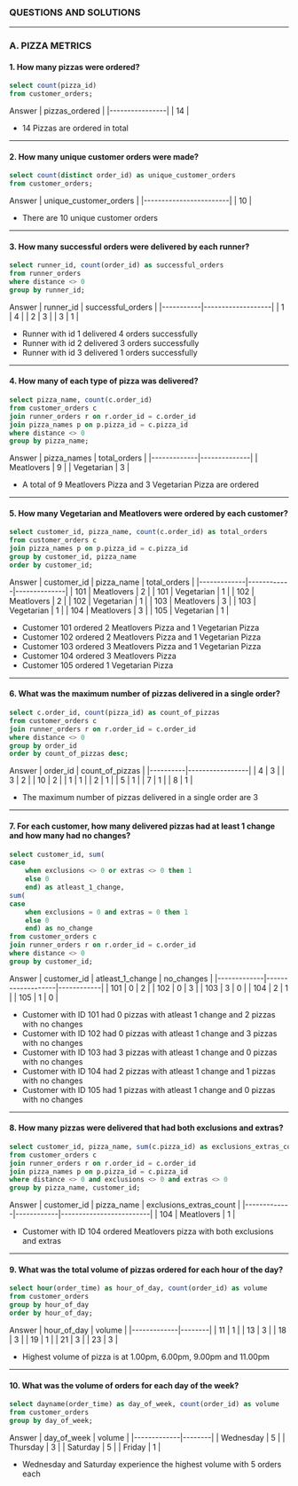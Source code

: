 ### QUESTIONS AND SOLUTIONS
---
### A. PIZZA METRICS

#### 1. How many pizzas were ordered?
~~~~sql
select count(pizza_id)
from customer_orders;
~~~~

Answer
| pizzas_ordered |
|----------------|
| 14             |

- 14 Pizzas are ordered in total

---

#### 2. How many unique customer orders were made?
~~~~sql
select count(distinct order_id) as unique_customer_orders
from customer_orders;
~~~~

Answer
| unique_customer_orders |
|------------------------|
| 10                     |

- There are 10 unique customer orders

---

#### 3. How many successful orders were delivered by each runner?
~~~~sql
select runner_id, count(order_id) as successful_orders
from runner_orders
where distance <> 0
group by runner_id;
~~~~

Answer
| runner_id | successful_orders |
|-----------|-------------------|
| 1         | 4                 |
| 2         | 3                 |
| 3         | 1                 |

- Runner with id 1 delivered 4 orders successfully
- Runner with id 2 delivered 3 orders successfully
- Runner with id 3 delivered 1 orders successfully

---

#### 4. How many of each type of pizza was delivered?
~~~~sql
select pizza_name, count(c.order_id)
from customer_orders c
join runner_orders r on r.order_id = c.order_id
join pizza_names p on p.pizza_id = c.pizza_id
where distance <> 0
group by pizza_name;
~~~~

Answer 
| pizza_names | total_orders |
|-------------|--------------|
| Meatlovers  | 9            |
| Vegetarian  | 3            |

- A total of 9 Meatlovers Pizza and 3 Vegetarian Pizza are ordered

---

#### 5. How many Vegetarian and Meatlovers were ordered by each customer?
~~~~sql
select customer_id, pizza_name, count(c.order_id) as total_orders
from customer_orders c
join pizza_names p on p.pizza_id = c.pizza_id
group by customer_id, pizza_name
order by customer_id;
~~~~

Answer
| customer_id | pizza_name | total_orders |
|-------------|------------|--------------|
| 101         | Meatlovers | 2            |
| 101         | Vegetarian | 1            |
| 102         | Meatlovers | 2            |
| 102         | Vegetarian | 1            |
| 103         | Meatlovers | 3            |
| 103         | Vegetarian | 1            |
| 104         | Meatlovers | 3            |
| 105         | Vegetarian | 1            |

- Customer 101 ordered 2 Meatlovers Pizza and 1 Vegetarian Pizza
- Customer 102 ordered 2 Meatlovers Pizza and 1 Vegetarian Pizza
- Customer 103 ordered 3 Meatlovers Pizza and 1 Vegetarian Pizza
- Customer 104 ordered 3 Meatlovers Pizza 
- Customer 105 ordered 1 Vegetarian Pizza

---

#### 6. What was the maximum number of pizzas delivered in a single order?
~~~~sql
select c.order_id, count(pizza_id) as count_of_pizzas
from customer_orders c
join runner_orders r on r.order_id = c.order_id
where distance <> 0
group by order_id
order by count_of_pizzas desc;
~~~~

Answer 
| order_id | count_of_pizzas |
|----------|-----------------|
| 4        | 3               |
| 3        | 2               |
| 10       | 2               |
| 1        | 1               |
| 2        | 1               |
| 5        | 1               |
| 7        | 1               |
| 8        | 1               |

- The maximum number of pizzas delivered in a single order are 3

---

#### 7. For each customer, how many delivered pizzas had at least 1 change and how many had no changes?
~~~~sql
select customer_id, sum(
case 
	when exclusions <> 0 or extras <> 0 then 1
    else 0
    end) as atleast_1_change,
sum(
case
	when exclusions = 0 and extras = 0 then 1
    else 0
    end) as no_change
from customer_orders c
join runner_orders r on r.order_id = c.order_id
where distance <> 0
group by customer_id;
~~~~

Answer 
| customer_id | atleast_1_change | no_changes |
|-------------|-------------------|------------|
| 101         | 0                 | 2          |
| 102         | 0                 | 3          |
| 103         | 3                 | 0          |
| 104         | 2                 | 1          |
| 105         | 1                 | 0          |

- Customer with ID 101 had 0 pizzas with atleast 1 change and 2 pizzas with no changes
- Customer with ID 102 had 0 pizzas with atleast 1 change and 3 pizzas with no changes
- Customer with ID 103 had 3 pizzas with atleast 1 change and 0 pizzas with no changes
- Customer with ID 104 had 2 pizzas with atleast 1 change and 1 pizzas with no changes
- Customer with ID 105 had 1 pizzas with atleast 1 change and 0 pizzas with no changes

---

#### 8. How many pizzas were delivered that had both exclusions and extras?
~~~~sql
select customer_id, pizza_name, sum(c.pizza_id) as exclusions_extras_count
from customer_orders c
join runner_orders r on r.order_id = c.order_id
join pizza_names p on p.pizza_id = c.pizza_id
where distance <> 0 and exclusions <> 0 and extras <> 0
group by pizza_name, customer_id;
~~~~

Answer
| customer_id | pizza_name | exclusions_extras_count |
|-------------|------------|-------------------------|
| 104         | Meatlovers | 1                       |

- Customer with ID 104 ordered Meatlovers pizza with both exclusions and extras

---

#### 9. What was the total volume of pizzas ordered for each hour of the day?
~~~~sql
select hour(order_time) as hour_of_day, count(order_id) as volume
from customer_orders
group by hour_of_day
order by hour_of_day;
~~~~

Answer
| hour_of_day | volume |
|-------------|--------|
| 11          | 1      |
| 13          | 3      |
| 18          | 3      |
| 19          | 1      |
| 21          | 3      |
| 23          | 3      |

- Highest volume of pizza is at 1.00pm, 6.00pm, 9.00pm and 11.00pm 

---

#### 10. What was the volume of orders for each day of the week?
~~~~sql
select dayname(order_time) as day_of_week, count(order_id) as volume
from customer_orders
group by day_of_week;
~~~~

Answer 
| day_of_week | volume |
|-------------|--------|
| Wednesday   | 5      |
| Thursday    | 3      |
| Saturday    | 5      |
| Friday      | 1      |

- Wednesday and Saturday experience the highest volume with 5 orders each

